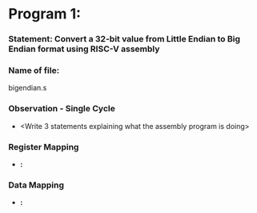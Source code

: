 # Program 1: 
### Statement: Convert a 32-bit value from Little Endian to Big Endian format using RISC-V assembly 

### Name of file:
bigendian.s

### Observation - Single Cycle
- <Write 3 statements explaining what the assembly program is doing>
 
### Register Mapping
- **<Register Number Used>:** <Value stored>

### Data Mapping
- **<Memory Address>:** <Value stored>

